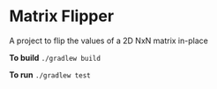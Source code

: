 Matrix Flipper
==============

A project to flip the values of a 2D NxN matrix in-place

**To build** `./gradlew build`

**To run** `./gradlew test`